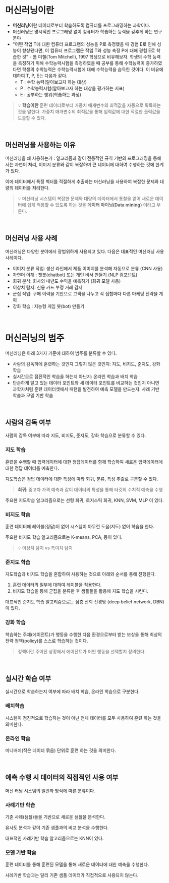 # 머신러닝이란

- **머신러닝**이란 데이터로부터 학습하도록 컴퓨터를 프로그래밍하는 과학이다.
- 머신러닝은 명시적인 프로그래밍 없이 컴퓨터가 학습하는 능력을 갖추게 하는 연구 분야
- "어떤 작업 T에 대한 컴퓨터 프로그램의 성능을 P로 측정했을 때 경험 E로 인해 성능이 향상됐다면, 이 컴퓨터 프로그램은 작업 T와 성능 측정 P에 대해 경험 E로 학습한 것" - 톰 미첼(Tom Mitchell), 1997
  학생으로 비유해보자. 학생의 수학 능력을 측정하기 위해 수학능력시험을 측정하였을 때 공부를 통해 수학능력이 증가하였다면 학생의 수학능력은 수학능력시험에 대해 수학능력을 습득한 것이다.
  이 비유에 대하여 T, P, E는 다음과 같다.
  - T : 수학 능력(알아보고자 하는 대상)
  - P : 수학능력시험(알아보고자 하는 대상을 평가하는 지표)
  - E : 공부하는 행위(학습하는 과정)

> 💡 **학습이란** 훈련 데이터로부터 가중치 매개변수의 최적값을 자동으로 획득하는 것을 말한다. 가중치 매개변수의 최적값을 통해 입력값에 대한 적절한 출력값을 도출할 수 있다.

<br>

## 머신러닝을 사용하는 이유

머신러닝을 왜 사용하는가 : 알고리즘과 같이 전통적인 규칙 기반의 프로그래밍을 통해서는 자연어 처리, 이미지 분류와 같이 복잡하며 큰 데이터에 대하여 수행하는 것에 한계가 있다.

이에 데이터에서 특징 벡터를 적절하게 추출하는 머신러닝을 사용하여 복잡한 문제와 대량의 데이터를 처리한다.

> 💡 머신러닝 시스템이 복잡한 문제와 대량의 데이터에서 통찰을 얻어 새로운 데이터에 쉽게 적용할 수 있도록 하는 것을 **데이터 마이닝(Data mining)** 이라고 부른다.

<br>

## 머신러닝 사용 사례

머신러닝은 다양한 분야에서 광범위하게 사용되고 있다. 다음은 대표적인 머신러닝 사용 사례이다.

- 이미지 분류 작업: 생산 라인에서 제품 이미지를 분석해 자동으로 분류 (CNN 사용)
- 자연어 이해 : 챗봇(chatbot) 또는 개인 비서 만들기 (NLP 컴포넌트)
- 회귀 분석: 회사의 내년도 수익을 예측하기 (회귀 모델 사용)
- 이상치 탐지: 신용 카드 부정 거래 감지
- 군집 작업: 구매 이력을 기반으로 고객을 나누고 각 집합마다 다른 마케팅 전략을 계획
- 강화 학습 : 지능형 게임 봇(bot) 만들기

<br>

# 머신러닝의 범주

머신러닝은 아래 3가지 기준에 대하여 범주를 분류할 수 있다.

- 사람의 감독하에 훈련하는 것인지 그렇지 않은 것인지: 지도, 비지도, 준지도, 강화 학습
- 실시간으로 점진적인 학습을 하는지 아닌지: 온라인 학습과 배치 학습
- 단순하게 알고 있는 데이터 포인트와 새 데이터 포인트를 비교하는 것인지 아니면 과학자처럼 훈련 데이터셋에서 패턴을 발견하여 예측 모델을 만드는지: 사례 기반 학습과 모델 기반 학습

<br>

## 사람의 감독 여부

사람의 감독 여부에 따라 지도, 비지도, 준지도, 강화 학습으로 분류할 수 있다.

### 지도 학습

훈련을 수행할 때 입력데이터에 대한 정답데이터를 함께 학습하여 새로운 입력데이터에 대한 정답 데이터를 예측한다.

지도학습은 정답 데이터에 대한 특성에 따라 회귀, 분류, 특성 추출로 구분할 수 있다.

> **회귀**: 중고차 가격 예측과 같이 데이터의 특성을 통해 타깃의 수치적 예측을 수행

주요한 지도학습 알고리즘으로는 선형 회귀, 로지스틱 회귀, KNN, SVM, MLP 이 있다.

### 비지도 학습

훈련 데이터에 레이블(정답)이 없어 시스템이 아무런 도움(지도) 없이 학습을 한다.

주요한 비지도 학습 알고리즘으로는 K-means, PCA, 등이 있다.

> 💡 이상치 탐지 vs 특이치 탐지

### 준지도 학습

지도학습과 비지도 학습을 혼합하여 사용하는 것으로 아래와 순서를 통해 진행된다.

1. 훈련 데이터의 일부에 대하여 레이블을 적용한다.
2. 비지도 학습을 통해 군집을 분류한 후 샘플들을 활용해 지도 학습을 시킨다.

대표적인 준지도 학습 알고리즘으로는 심층 신뢰 신경망 (deep belief network, DBN)이 있다.

### 강화 학습

학습하는 주체(에이전트)가 행동을 수행한 다음 환경으로부터 받는 보상을 통해 최상의 전략 정책(policy)를 스스로 학습하는 것이다.

> 정책이란 주어진 상황에서 에이전트가 어떤 행동을 선택할지 정의한다.

<br>

## 실시간 학습 여부

실시간으로 학습하는지 여부에 따라 배치 학습, 온라인 학습으로 구분한다.

### 배치학습

시스템이 점진적으로 학습하는 것이 아닌 전체 데이터를 모두 사용하여 훈련 하는 것을 의미한다.

### 온라인 학습

미니배치(작은 데이터 묶음) 단위로 훈련 하는 것을 의미한다.

<br>

## 예측 수행 시 데이터의 직접적인 사용 여부

머신 러닝 시스템의 일반화 방식에 따른 분류이다.

### 사례기반 학습

기존 사례(샘플)들을 기반으로 새로운 샘플을 분석한다.

유사도 분석과 같이 기존 샘플과의 비교 분석을 수행한다.

대표적인 사례기반 학습 알고리즘으로는 KNN이 있다.

### 모델 기반 학습

훈련 데이터를 통해 훈련된 모델을 통해 새로운 데이터에 대한 예측을 수행한다.

사례기반 학습과는 달리 기존 샘플 데이터가 직접적으로 사용되지 않는다.
